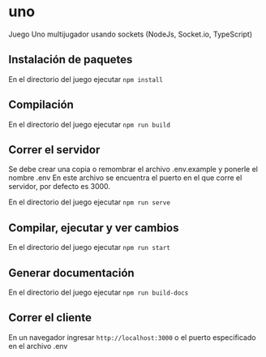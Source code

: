 # uno
Juego Uno multijugador usando sockets (NodeJs, Socket.io, TypeScript)

## Instalación de paquetes
En el directorio del juego ejecutar `npm install`

## Compilación
En el directorio del juego ejecutar `npm run build`

## Correr el servidor
Se debe crear una copia o remombrar el archivo .env.example y ponerle el nombre .env 
En este archivo se encuentra el puerto en el que corre el servidor, por defecto es 3000.

En el directorio del juego ejecutar `npm run serve`

## Compilar, ejecutar y ver cambios
En el directorio del juego ejecutar `npm run start`

## Generar documentación
En el directorio del juego ejecutar `npm run build-docs`

## Correr el cliente
En un navegador ingresar `http://localhost:3000` o el puerto especificado en el archivo .env